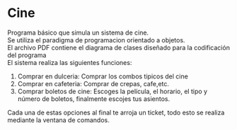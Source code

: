 # Cine
Programa básico que simula un sistema de cine. 
<br>
Se utiliza el paradigma de programacion orientado a objetos.
<br>
El archivo PDF contiene el diagrama de clases diseñado para la codificación del programa
<br>
El sistema realiza las siguientes funciones:
<ol>
   <li>Comprar en dulceria: Comprar los combos tipicos del cine</li>
   <li>Comprar en cafeteria: Comprar de crepas, cafe,etc.</li>
   <li>Comprar boletos de cine: Escoges la película, el horario, el tipo y número de boletos, finalmente escojes tus asientos. </li>
</ol>
Cada una de estas opciones al final te arroja un ticket, todo esto se realiza mediante la ventana de comandos.
  
